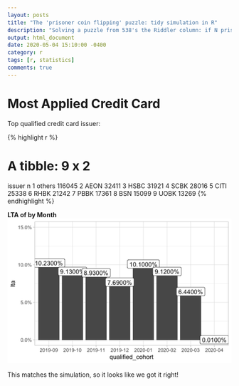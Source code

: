 ```yaml
---
layout: posts
title: "The 'prisoner coin flipping' puzzle: tidy simulation in R"
description: "Solving a puzzle from 538's the Riddler column: if N prisoners have a choice to flip a coin, and go free as long as one coin is flipped and all coins are heads, what strategy should they take to maximize their chances? Another demonstration of probabilistic reasoning and tidy simulation."
output: html_document
date: 2020-05-04 15:10:00 -0400
category: r
tags: [r, statistics]
comments: true
---
```




# Most Applied Credit Card

Top qualified credit card issuer:

{% highlight r %}
# A tibble: 9 x 2
  issuer      n
  <chr>   <int>
1 others 116045
2 AEON    32411
3 HSBC    31921
4 SCBK    28016
5 CITI    25338
6 RHBK    21242
7 PBBK    17361
8 BSN     15099
9 UOBK    13269
{% endhighlight %}

**LTA of by Month**
![center](/images/lta.png)

This matches the simulation, so it looks like we got it right!

